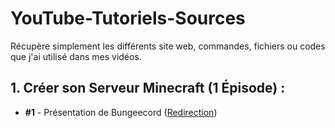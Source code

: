 # YouTube-Tutoriels-Sources
Récupère simplement les différents site web, commandes, fichiers ou codes que j'ai utilisé dans mes vidéos.

## 1. Créer son Serveur Minecraft (1 Épisode) :
- **#1** - Présentation de Bungeecord ([Redirection](https://github.com/SniperTVmc/YouTube-Tutoriels-Sources/blob/Main/Cr%C3%A9er%20son%20Serveur%20Minecraft/001-Pr%C3%A9sentation-BungeeCord.md))
